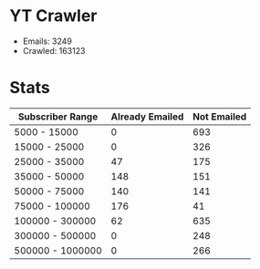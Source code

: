 # YT Crawler
- Emails: 3249
- Crawled: 163123

# Stats
| Subscriber Range  | Already Emailed | Not Emailed |
|-------|-------|-------|
| 5000 - 15000 | 0 | 693 |
| 15000 - 25000 | 0 | 326 |
| 25000 - 35000 | 47 | 175 |
| 35000 - 50000 | 148 | 151 |
| 50000 - 75000 | 140 | 141 |
| 75000 - 100000 | 176 | 41 |
| 100000 - 300000 | 62 | 635 |
| 300000 - 500000 | 0 | 248 |
| 500000 - 1000000 | 0 | 266 |
